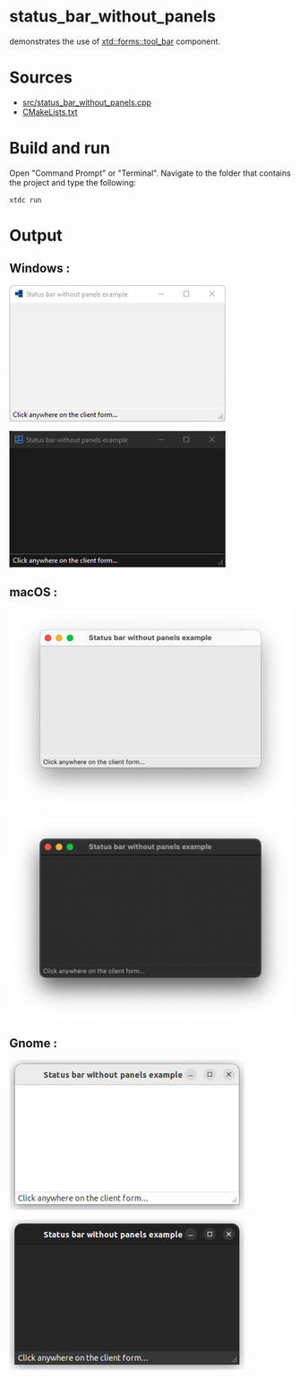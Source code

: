 # status_bar_without_panels

demonstrates the use of [xtd::forms::tool_bar](https://gammasoft71.github.io/xtd/reference_guides/latest/classxtd_1_1forms_1_1tool__bar.html) component.

# Sources

* [src/status_bar_without_panels.cpp](src/status_bar_without_panels.cpp)
* [CMakeLists.txt](CMakeLists.txt)

# Build and run

Open "Command Prompt" or "Terminal". Navigate to the folder that contains the project and type the following:

```shell
xtdc run
```

# Output

## Windows :

![Screenshot](../../../../docs/pictures/examples/status_bar_without_panels_w.png)

![Screenshot](../../../../docs/pictures/examples/status_bar_without_panels_wd.png)

## macOS :

![Screenshot](../../../../docs/pictures/examples/status_bar_without_panels_m.png)

![Screenshot](../../../../docs/pictures/examples/status_bar_without_panels_md.png)

## Gnome :

![Screenshot](../../../../docs/pictures/examples/status_bar_without_panels_g.png)

![Screenshot](../../../../docs/pictures/examples/status_bar_without_panels_gd.png)
